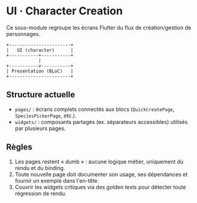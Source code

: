 <!--
Fichier : lib/ui/character_creation/README.md
Rôle : Documenter le sous-module UI dédié à la création de personnages.
Dépendances : S'appuie sur les ViewModels BLoC exposés dans `lib/presentation/character_creation`.
Exemple d'usage : Lire avant d'ajouter un nouvel écran du module de création.
-->

# UI · Character Creation

Ce sous-module regroupe les écrans Flutter du flux de création/gestion de personnages.

```
+-----------------------+
|   UI (character)      |
+-----------+-----------+
            |
+-----------v-----------+
| Presentation (BLoC)   |
+-----------------------+
```

## Structure actuelle
- `pages/` : écrans complets connectés aux blocs (`QuickCreatePage`, `SpeciesPickerPage`, etc.).
- `widgets/` : composants partagés (ex. séparateurs accessibles) utilisés par plusieurs pages.

## Règles
1. Les pages restent « dumb » : aucune logique métier, uniquement du rendu et du binding.
2. Toute nouvelle page doit documenter son usage, ses dépendances et fournir un exemple dans l'en-tête.
3. Couvrir les widgets critiques via des golden tests pour détecter toute régression de rendu.

